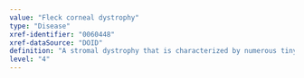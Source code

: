 ```yaml
---
value: "Fleck corneal dystrophy"
type: "Disease"
xref-identifier: "0060448"
xref-dataSource: "DOID"
definition: "A stromal dystrophy that is characterized by numerous tiny, dot-like white flecks scattered in all layers of the corneal stroma and that has_material_basis_in heterozygous mutation in the PIKFYVE gene on chromosome 2q34."
level: "4"
---
```

